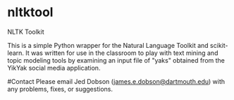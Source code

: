 # nltktool
NLTK Toolkit

This is a simple Python wrapper for the Natural Language Toolkit and
scikit-learn. It was written for use in the classroom to play with text mining
and topic modeling tools by examining an input file of "yaks" obtained from the
YikYak social media application.

#Contact
Please email Jed Dobson (james.e.dobson@dartmouth.edu) with any problems,
fixes, or suggestions.

